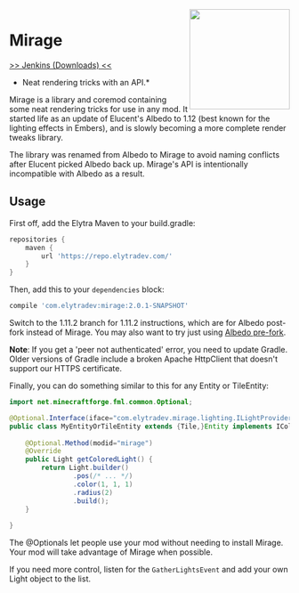 <img src="https://raw.githubusercontent.com/elytra/Mirage/1.12/doc/logo.png" align="right" width="180px"/>

# Mirage

[>> Jenkins (Downloads) <<](https://ci.elytradev.com/job/elytra/job/Mirage/)

* Neat rendering tricks with an API.*

Mirage is a library and coremod containing some neat rendering tricks for use in
any mod. It started life as an update of Elucent's Albedo to 1.12 (best known for
the lighting effects in Embers), and is slowly becoming a more complete render
tweaks library.

The library was renamed from Albedo to Mirage to avoid naming conflicts after
Elucent picked Albedo back up. Mirage's API is intentionally incompatible with
Albedo as a result.

## Usage

First off, add the Elytra Maven to your build.gradle:

```gradle
repositories {
	maven {
		url 'https://repo.elytradev.com/'
	}
}
```

Then, add this to your `dependencies` block:

```gradle
compile 'com.elytradev:mirage:2.0.1-SNAPSHOT'
```

Switch to the 1.11.2 branch for 1.11.2 instructions, which are for Albedo
post-fork instead of Mirage. You may also want to try just using
[Albedo pre-fork](https://github.com/elucent/Albedo).

**Note**: If you get a 'peer not authenticated' error, you need to update
Gradle. Older versions of Gradle include a broken Apache HttpClient that doesn't
support our HTTPS certificate.

Finally, you can do something similar to this for any Entity or TileEntity:

```java
import net.minecraftforge.fml.common.Optional;

@Optional.Interface(iface="com.elytradev.mirage.lighting.ILightProvider", modid="mirage")
public class MyEntityOrTileEntity extends {Tile,}Entity implements IColoredLight {
	
	@Optional.Method(modid="mirage")
	@Override
	public Light getColoredLight() {
		return Light.builder()
				.pos(/* ... */)
				.color(1, 1, 1)
				.radius(2)
				.build();
	}
	
}

```

The @Optionals let people use your mod without needing to install Mirage.
Your mod will take advantage of Mirage when possible.

If you need more control, listen for the `GatherLightsEvent` and add your own
Light object to the list.
